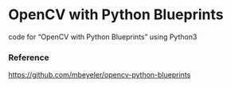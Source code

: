 # OpenCV with Python Blueprints
code for “OpenCV with Python Blueprints” using Python3


### Reference
https://github.com/mbeyeler/opencv-python-blueprints 
